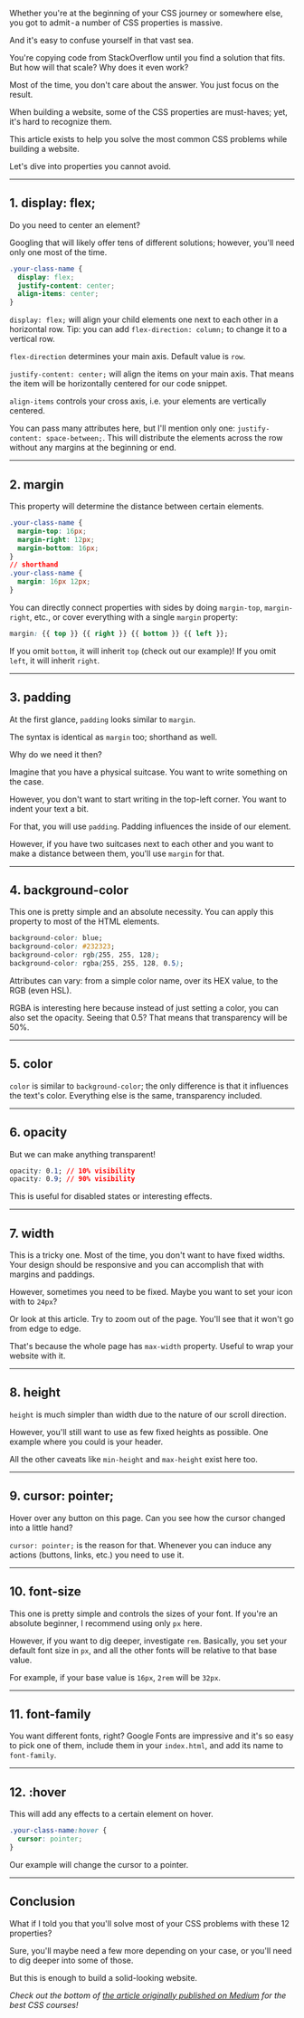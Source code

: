 Whether you're at the beginning of your CSS journey or somewhere else, you got to admit - a number of CSS properties is massive.

And it's easy to confuse yourself in that vast sea.

You're copying code from StackOverflow until you find a solution that fits. But how will that scale? Why does it even work?

Most of the time, you don't care about the answer. You just focus on the result.

When building a website, some of the CSS properties are must-haves; yet, it's hard to recognize them.

This article exists to help you solve the most common CSS problems while building a website.

Let's dive into properties you cannot avoid.

---

## 1. display: flex;

Do you need to center an element?

Googling that will likely offer tens of different solutions; however, you'll need only one most of the time.

```css
.your-class-name {
  display: flex;
  justify-content: center;
  align-items: center;
}
```

`display: flex;` will align your child elements one next to each other in a horizontal row. Tip: you can add `flex-direction: column;` to change it to a vertical row.

`flex-direction` determines your main axis. Default value is `row`.

`justify-content: center;` will align the items on your main axis. That means the item will be horizontally centered for our code snippet.

`align-items` controls your cross axis, i.e. your elements are vertically centered.

You can pass many attributes here, but I'll mention only one: `justify-content: space-between;`. This will distribute the elements across the row without any margins at the beginning or end.

---

## 2. margin

This property will determine the distance between certain elements.

```css
.your-class-name {
  margin-top: 16px;
  margin-right: 12px;
  margin-bottom: 16px;
}
// shorthand
.your-class-name {
  margin: 16px 12px;
}
```

You can directly connect properties with sides by doing `margin-top`, `margin-right`, etc., or cover everything with a single `margin` property:

```css
margin: {{ top }} {{ right }} {{ bottom }} {{ left }};
```

If you omit `bottom`, it will inherit `top` (check out our example)! If you omit `left`, it will inherit `right`.

---

## 3. padding

At the first glance, `padding` looks similar to `margin`.

The syntax is identical as `margin` too; shorthand as well.

Why do we need it then?

Imagine that you have a physical suitcase. You want to write something on the case.

However, you don't want to start writing in the top-left corner. You want to indent your text a bit.

For that, you will use `padding`. Padding influences the inside of our element.

However, if you have two suitcases next to each other and you want to make a distance between them, you'll use `margin` for that.

---

## 4. background-color

This one is pretty simple and an absolute necessity. You can apply this property to most of the HTML elements.

```css
background-color: blue;
background-color: #232323;
background-color: rgb(255, 255, 128);
background-color: rgba(255, 255, 128, 0.5);
```

Attributes can vary: from a simple color name, over its HEX value, to the RGB (even HSL).

RGBA is interesting here because instead of just setting a color, you can also set the opacity. Seeing that 0.5? That means that transparency will be 50%.

---

## 5. color

`color` is similar to `background-color`; the only difference is that it influences the text's color. Everything else is the same, transparency included.

---

## 6. opacity

But we can make anything transparent!

```css
opacity: 0.1; // 10% visibility
opacity: 0.9; // 90% visibility
```

This is useful for disabled states or interesting effects.

---

## 7. width

This is a tricky one. Most of the time, you don't want to have fixed widths. Your design should be responsive and you can accomplish that with margins and paddings.

However, sometimes you need to be fixed. Maybe you want to set your icon with to `24px`?

Or look at this article. Try to zoom out of the page. You'll see that it won't go from edge to edge.

That's because the whole page has `max-width` property. Useful to wrap your website with it.

---

## 8. height 

`height` is much simpler than width due to the nature of our scroll direction.

However, you'll still want to use as few fixed heights as possible. One example where you could is your header.

All the other caveats like `min-height` and `max-height` exist here too.

---

## 9. cursor: pointer;

Hover over any button on this page. Can you see how the cursor changed into a little hand?

`cursor: pointer;` is the reason for that. Whenever you can induce any actions (buttons, links, etc.) you need to use it.

---

## 10. font-size

This one is pretty simple and controls the sizes of your font. If you're an absolute beginner, I recommend using only `px` here.

However, if you want to dig deeper, investigate `rem`. Basically, you set your default font size in `px`, and all the other fonts will be relative to that base value.

For example, if your base value is `16px`, `2rem` will be `32px`.

---

## 11. font-family

You want different fonts, right? Google Fonts are impressive and it's so easy to pick one of them, include them in your `index.html`, and add its name to `font-family`.

---

## 12. :hover

This will add any effects to a certain element on hover.

```css
.your-class-name:hover {
  cursor: pointer;
}
```

Our example will change the cursor to a pointer.

---

## Conclusion

What if I told you that you'll solve most of your CSS problems with these 12 properties?

Sure, you'll maybe need a few more depending on your case, or you'll need to dig deeper into some of those.

But this is enough to build a solid-looking website.

_Check out the bottom of [the article originally published on Medium](https://link.medium.com/xYsyBfTwXib) for the best CSS courses!_
